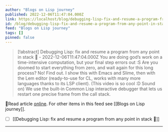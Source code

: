 ```yaml
---
author: "Blogs on Lisp journey"
published: 2022-12-06T11:47:04.000Z
link: https://localhost/blog/debugging-lisp-fix-and-resume-a-program-from-any-point-in-stack/
id: /blog/debugging-lisp-fix-and-resume-a-program-from-any-point-in-stack/
feed: "Blogs on Lisp journey"
tags: []
pinned: false
---
```

> [!abstract] Debugging Lisp: fix and resume a program from any point in stack 🎥 - 2022-12-06T11:47:04.000Z
> You are doing god’s work on a time-intensive computation, but your final step errors out :S Are you doomed to start everything from zero, and wait again for this long process? No! Find out. I show this with Emacs and Slime, then with the Lem editor (ready-to-use for CL, works with many more languages thanks to its LSP client). (This video is so cool :D Sound on) We use the built-in Common Lisp interactive debugger that lets us restart one precise frame from the call stack.

🔗Read article [online](https://localhost/blog/debugging-lisp-fix-and-resume-a-program-from-any-point-in-stack/). For other items in this feed see [[Blogs on Lisp journey]].

- [ ] [[Debugging Lisp꞉ fix and resume a program from any point in stack 🎥]]
- - -

